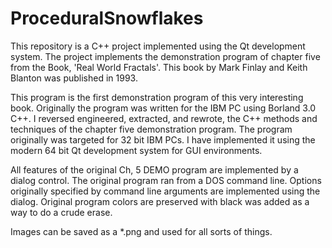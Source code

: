 # ProceduralSnowflakes

This repository is a C++ project implemented using the Qt development system.  The project implements the demonstration program of chapter five from the Book,  'Real World Fractals'.  This book by Mark Finlay and Keith Blanton was published in 1993.  

This program is the first demonstration program of this very interesting book.  Originally the program was written for the IBM PC using Borland 3.0 C++.  I reversed engineered, extracted, and rewrote, the C++ methods and techniques of the chapter five demonstration program.  The program originally was targeted for 32 bit IBM PCs.  I have implemented it using the modern 64 bit Qt development system for GUI environments.

All features of the original Ch, 5 DEMO program are implemented by a dialog control.  The original program ran from a DOS command line.  Options originally specified by command line arguments are implemented using the dialog.  Original program colors are preserved with black was added as a way to do a crude erase.  

Images can be saved as a *.png and used for all sorts of things.



